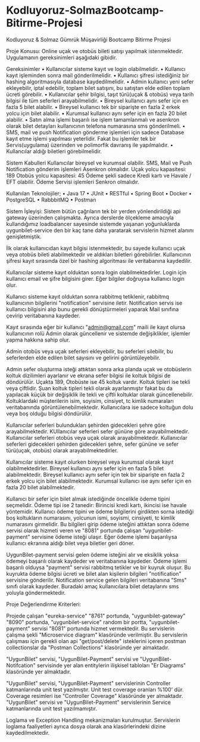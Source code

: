 # Kodluyoruz-SolmazBootcamp-Bitirme-Projesi
Kodluyoruz &amp; Solmaz Gümrük  Müşavirliği Bootcamp Bitirme Projesi

Proje Konusu: 
Online uçak ve otobüs bileti satışı yapılmak istenmektedir. Uygulamanın gereksinimleri 
aşağıdaki gibidir.

Gereksinimler 
• Kullanıcılar sisteme kayıt ve login olabilmelidir.
• Kullanıcı kayıt işleminden sonra mail gönderilmelidir.
• Kullanıcı şifresi istediğiniz bir hashing algoritmasıyla database kaydedilmelidir.
• Admin kullanıcı yeni sefer ekleyebilir, iptal edebilir, toplam bilet satışını, bu satıştan 
elde edilen toplam ücreti görebilir.
• Kullanıcılar şehir bilgisi, taşıt türü(uçak & otobüs) veya tarih bilgisi ile tüm seferleri 
arayabilmelidir.
• Bireysel kullanıcı aynı sefer için en fazla 5 bilet alabilir.
• Bireysel kullanıcı tek bir siparişte en fazla 2 erkek yolcu için bilet alabilir.
• Kurumsal kullanıcı aynı sefer için en fazla 20 bilet alabilir.
• Satın alma işlemi başarılı ise işlem tamamlanmalı ve asenkron olarak bilet detayları 
kullanıcının telefona numarasına sms gönderilmeli.
• SMS, mail ve push Notification gönderme işlemleri için sadece Database kayıt etme 
işlemi yapılması yeterlidir. Fakat bu işlemler tek bir Servis(uygulama) üzerinden ve 
polimorfik davranış ile yapılmalıdır. 
• Kullancılar aldığı biletleri görebilmelidir. 

Sistem Kabulleri 
Kullanıcılar bireysel ve kurumsal olabilir.
SMS, Mail ve Push Notification gönderim işlemleri Asenkron olmalıdır.
Uçak yolcu kapasitesi: 189
Otobüs yolcu kapasitesi: 45
Ödeme şekli sadece Kredi kartı ve Havale / EFT olabilir.
Ödeme Servisi işlemleri Senkron olmalıdır.

Kullanılan Teknolojiler; 
• Java 17
• JUnit
• RESTful
• Spring Boot
• Docker 
• PostgreSQL 
• RabbbitMQ 
• Postman

Sistem İşleyişi:
Sistem bütün çağrıların tek bir yerden yönlendirildiği api gateway üzerinden çalışmakta. Ayrıca derslerde ölçekleme amacıyla kullandığımız loadbalancer sayesinde sistemde yaşanan yoğunluklarda uygunbilet-service den bir kaç tane daha yaratarak servislerin hizmet alanını genişletmiştik.

İlk olarak kullanıcıdan kayıt bilgisi istenmektedir, bu sayede kullanıcı uçak veya otobüs bileti alabilmektedir ve aldıkları biletleri görebilirler. 
Kullanıcının şifresi kayıt sırasında özel bir hashing algoritması ile veritabanına kaydedilir.

Kullanıcılar sisteme kayıt olduktan sonra login olabilmektedirler. Login için kullanıcı email ve şifre bilgisini girer. Eğer bilgiler doğruysa kullanıcı login olur.

Kullanıcı sisteme kayıt olduktan sonra rabbitmq tetiklenir, rabbitmq kullanıcının bilgilerini "notification" servisine iletir. Notification servis ise kullanıcı bilgisini alıp bunu gerekli dönüştürmeleri yaparak Mail sınıfına çevirip veritabanına kaydeder.

Kayıt sırasında eğer bir kullanıcı "admin@gmail.com" maili ile kayıt olursa kullanıcının rolü Admin olarak güncellenir ve sistemde değişiklikler, işlemler yapma hakkına sahip olur.

Admin otobüs veya uçak seferleri ekleyebilir, bu seferleri silebilir, bu seferlerden elde edilen bilet sayısını ve gelirini görüntüleyebilir.

Admin sefer oluşturma isteği attıktan sonra arka planda uçak ve otobüslerin koltuk dizilimleri ayarlanır ve ekrana sefer bilgisi ile koltuk bilgisi de döndürülür.
Uçakta 189, Otobüste ise 45 koltuk vardır. Koltuk tipleri ise tekli veya çiftlidir. Şuan koltuk tipleri tekli olarak ayarlanmıştır fakat bu da yapılacak küçük bir değişiklik ile tekli ve çiftli koltuklar olarak güncellenebilir.
Koltuklardaki müşterilerin isim, soyisim, cinsiyet, tc kimlik numaraları veritabanında görüntülenebilmektedir. Kullanıcılara ise sadece koltuğun dolu veya boş olduğu bilgisi döndürülür.

Kullanıcılar seferleri bulundukları şehirden gidecekleri şehre göre arayabilmektedir.
KUllanıcılar seferleri sefer gününe göre arayabilmektedir.
Kullanıcılar seferleri otobüs veya uçak olarak arayabilmektedir.
Kullanıcılar seferleri gidecekleri şehirden gidecekleri şehre, sefer gününe ve sefer türü(uçak, otobüs) olarak arayabilmektedirler.

Kullanıcılar sisteme kayıt olurken bireysel veya kurumsal olarak kayıt olabilmektedirler.
Bireysel kullanıcı aynı sefer için en fazla 5 bilet alabilmektedir.
Bireysel kullanıcı aynı sefer için tek bir siparişte en fazla 2 erkek yolcu için bilet alabilmektedir.
Kurumsal kullanıcı ise aynı sefer için en fazla 20 bilet alabilmektedir.

Kullanıcı bir sefer için bilet almak istediğinde öncelikle ödeme tipini seçmelidir. Ödeme tipi ise 2 tanedir: Birincisi kredi kartı, ikincisi ise havale yöntemidir.
Kullanıcı ödeme tipini ve ödeme bilgilerini girdikten sorna istediği boş koltukların numarasını, yolcunun ismi, soyismi, cinsiyeti, tc kimlik numarasını girmelidir.
Bu bilgileri girip ödeme isteğini attıktan sonra ödeme servisi olarak hizmeti veren ve "8081" portunda çalışan "uygunbilet-payment" servisine ödeme isteği ulaşır.
Eğer ödeme işlemi başarılıysa kullanıcı ekranına aldığı bilet veya biletler geri döner. 

UygunBilet-payment servisi gelen ödeme isteğini alır ve eksiklik yoksa ödemeyi başarılı olarak kaydeder ve veritabanına kaydeder. 
Ödeme işlemi başarılı olduysa "payment" servisi rabbitmq tetikler ve bir kuyruk oluşur. Bu kuyrukta ödeme bilgisi ücreti ve bilet alan kişilerin bilgileri "notification" servisine gönderilir.
Notification service gelen bilgileri veritabanına "Sms" sınıfı olarak kaydeder. Buradaki amaç kullanıcılara bilet detaylarını sms yoluyla göndermektedir. 

Proje Değerlendirme Kriterleri:

Projede çalışan "eureka-service" "8761" portunda, "uygunbilet-gateway" "8090" portunda, "uygunbilet-service" random bir portta, "uygunbilet-payment" servisi "8081" portunda hizmet vermektedir.
Bu servislerin çalışma şekli "Microservice diagram" klasöründe verilmiştir. 
Bu servislerin çalışması için gerekli olan api "get/post/delete" isteklerini içeren postman collectionslar da "Postman Collections" klasöründe yer almaktadır.

"UygunBilet" servisi, "UygunBilet-Payment" servisi ve "UygunBilet-Notifcation" servisinde yer alan entitylerin ilişkisel tabloları "Er Diagrams" klasöründe yer almaktadır.

"UygunBilet" servisi, "UygunBilet-Payment" servislerinin Controller katmanlarında unit test yazılmıştır. Unit test coverage oranları %100' dür. Coverage resimleri ise "Controller Coverage" klasöründe yer almaktadır.
"UygunBilet" servisi ve "UygunBilet-Payment" servislerinin Service katmanlarında unit test yazılmamıştır.

Loglama ve Exception Handling mekanizmaları kurulmuştur. Servislerin loglama faaliyetleri ayrıca dosya olarak ana klasörlerindeki dizine kaydedilmektedir. 













